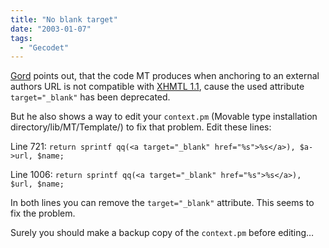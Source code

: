 ```yaml
---
title: "No blank target"
date: "2003-01-07"
tags:
  - "Gecodet"
---
```


[Gord](http://www.poeticgeek.net/log/2003/01/07/07012003-0119h.php "poeticgeek: Compliance is Fun Archives") points out, that the code MT produces when anchoring to an external authors URL is not compatible with [XHMTL 1.1](http://www.w3.org/TR/xhtml11/ "W3C - XHTML 1.1"), cause the used attribute `target="_blank"` has been deprecated.

But he also shows a way to edit your `context.pm` (Movable type installation directory/lib/MT/Template/) to fix that problem. Edit these lines:

Line 721:
`return sprintf qq(<a target="_blank" href="%s">%s</a>), $a->url, $name;`

Line 1006:
`return sprintf qq(<a target="_blank" href="%s">%s</a>), $url, $name;`

In both lines you can remove the `target="_blank"` attribute. This seems to fix the problem.

Surely you should make a backup copy of the `context.pm` before editing…
